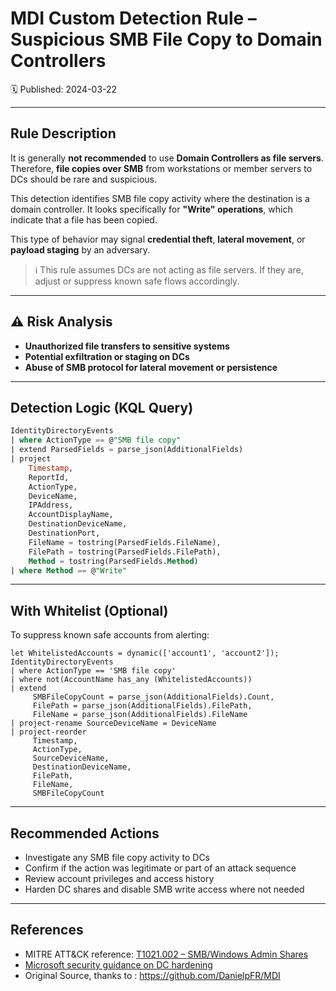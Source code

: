 # MDI Custom Detection Rule – Suspicious SMB File Copy to Domain Controllers  
🗓️ Published: 2024-03-22  

---

## Rule Description

It is generally **not recommended** to use **Domain Controllers as file servers**. Therefore, **file copies over SMB** from workstations or member servers to DCs should be rare and suspicious.

This detection identifies SMB file copy activity where the destination is a domain controller. It looks specifically for **"Write" operations**, which indicate that a file has been copied.

This type of behavior may signal **credential theft**, **lateral movement**, or **payload staging** by an adversary.

> ℹ️ This rule assumes DCs are not acting as file servers. If they are, adjust or suppress known safe flows accordingly.

---

## ⚠️ Risk Analysis

- **Unauthorized file transfers to sensitive systems**  
- **Potential exfiltration or staging on DCs**  
- **Abuse of SMB protocol for lateral movement or persistence**

---

## Detection Logic (KQL Query)

```sql
IdentityDirectoryEvents
| where ActionType == @"SMB file copy"
| extend ParsedFields = parse_json(AdditionalFields)
| project
    Timestamp,
    ReportId,
    ActionType,
    DeviceName,
    IPAddress,
    AccountDisplayName,
    DestinationDeviceName,
    DestinationPort,
    FileName = tostring(ParsedFields.FileName),
    FilePath = tostring(ParsedFields.FilePath),
    Method = tostring(ParsedFields.Method)
| where Method == @"Write"
```

---

## With Whitelist (Optional)

To suppress known safe accounts from alerting:

```kusto
let WhitelistedAccounts = dynamic(['account1', 'account2']);
IdentityDirectoryEvents
| where ActionType == 'SMB file copy'
| where not(AccountName has_any (WhitelistedAccounts))
| extend 
     SMBFileCopyCount = parse_json(AdditionalFields).Count,
     FilePath = parse_json(AdditionalFields).FilePath,
     FileName = parse_json(AdditionalFields).FileName
| project-rename SourceDeviceName = DeviceName
| project-reorder
     Timestamp,
     ActionType,
     SourceDeviceName,
     DestinationDeviceName,
     FilePath,
     FileName,
     SMBFileCopyCount
```

---

## Recommended Actions

- Investigate any SMB file copy activity to DCs
- Confirm if the action was legitimate or part of an attack sequence
- Review account privileges and access history
- Harden DC shares and disable SMB write access where not needed

---

## References

- MITRE ATT&CK reference: [T1021.002 – SMB/Windows Admin Shares](https://attack.mitre.org/techniques/T1021/002/)  
- [Microsoft security guidance on DC hardening](https://learn.microsoft.com/en-us/windows-server/identity/ad-ds/plan/security-best-practices/ad-security-best-practices)
- Original Source, thanks to : https://github.com/DanielpFR/MDI